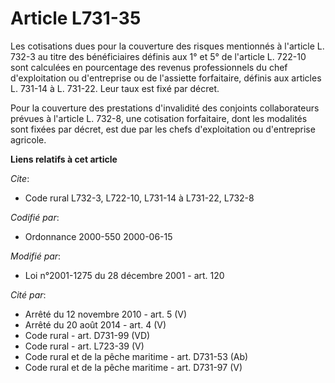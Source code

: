 # Article L731-35

Les cotisations dues pour la couverture des risques mentionnés à l'article L. 732-3 au titre des bénéficiaires définis aux 1°
et 5° de l'article L. 722-10 sont calculées en pourcentage des revenus professionnels du chef d'exploitation ou d'entreprise
ou de l'assiette forfaitaire, définis aux articles L. 731-14 à L. 731-22. Leur taux est fixé par décret.

Pour la couverture des prestations d'invalidité des conjoints collaborateurs prévues à l'article L. 732-8, une cotisation
forfaitaire, dont les modalités sont fixées par décret, est due par les chefs d'exploitation ou d'entreprise agricole.

**Liens relatifs à cet article**

_Cite_:

  - Code rural L732-3, L722-10, L731-14 à L731-22, L732-8

_Codifié par_:

  - Ordonnance 2000-550 2000-06-15

_Modifié par_:

  - Loi n°2001-1275 du 28 décembre 2001 - art. 120

_Cité par_:

  - Arrêté du 12 novembre 2010 - art. 5 (V)
  - Arrêté du 20 août 2014 - art. 4 (V)
  - Code rural - art. D731-99 (VD)
  - Code rural - art. L723-39 (V)
  - Code rural et de la pêche maritime - art. D731-53 (Ab)
  - Code rural et de la pêche maritime - art. D731-97 (V)
